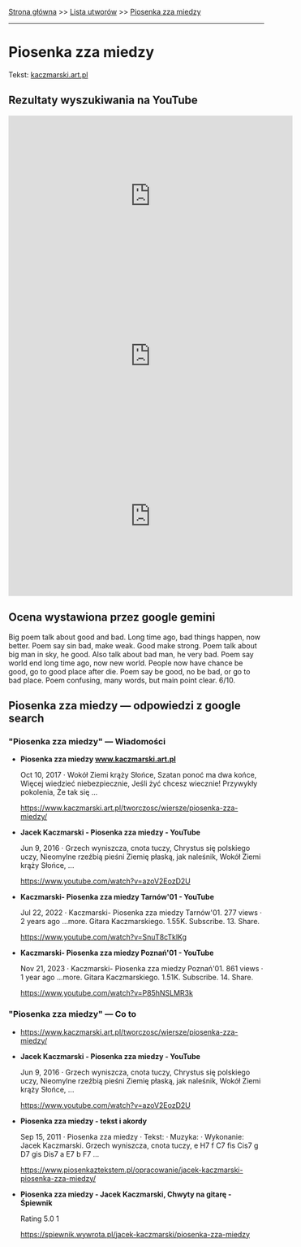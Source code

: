 [Strona główna](../index.md) >> [Lista utworów](../list.md) >> [Piosenka zza miedzy](428.md)

---

# Piosenka zza miedzy

Tekst: [kaczmarski.art.pl](https://www.kaczmarski.art.pl/tworczosc/wiersze/piosenka-zza-miedzy/)

## Rezultaty wyszukiwania na YouTube

<iframe width="560" height="315" src="https://www.youtube.com/embed/azoV2EozD2U?si=IdontcarewhotheIRSsendsImnotpayingtaxes" title="YouTube video player" frameborder="0" allow="accelerometer; autoplay; clipboard-write; encrypted-media; gyroscope; picture-in-picture; web-share" referrerpolicy="strict-origin-when-cross-origin" allowfullscreen></iframe>

<iframe width="560" height="315" src="https://www.youtube.com/embed/CbgDBzEse2I?si=IdontcarewhotheIRSsendsImnotpayingtaxes" title="YouTube video player" frameborder="0" allow="accelerometer; autoplay; clipboard-write; encrypted-media; gyroscope; picture-in-picture; web-share" referrerpolicy="strict-origin-when-cross-origin" allowfullscreen></iframe>

<iframe width="560" height="315" src="https://www.youtube.com/embed/EscPPB3n1CE?si=IdontcarewhotheIRSsendsImnotpayingtaxes" title="YouTube video player" frameborder="0" allow="accelerometer; autoplay; clipboard-write; encrypted-media; gyroscope; picture-in-picture; web-share" referrerpolicy="strict-origin-when-cross-origin" allowfullscreen></iframe>

## Ocena wystawiona przez google gemini

Big poem talk about good and bad. Long time ago, bad things happen, now better. Poem say sin bad, make weak. Good make strong. Poem talk about big man in sky, he good. Also talk about bad man, he very bad. Poem say world end long time ago, now new world. People now have chance be good, go to good place after die. Poem say be good, no be bad, or go to bad place. Poem confusing, many words, but main point clear. 6/10.


## Piosenka zza miedzy — odpowiedzi z google search

### "Piosenka zza miedzy" — Wiadomości

- **Piosenka zza miedzy www.kaczmarski.art.pl**

    Oct 10, 2017  ·  Wokół Ziemi krąży Słońce, Szatan ponoć ma dwa końce, Więcej wiedzieć niebezpiecznie, Jeśli żyć chcesz wiecznie! Przywykły pokolenia, Że tak się ... 

   <https://www.kaczmarski.art.pl/tworczosc/wiersze/piosenka-zza-miedzy/>
- **Jacek Kaczmarski - Piosenka zza miedzy - YouTube**

    Jun 9, 2016  ·  Grzech wyniszcza, cnota tuczy, Chrystus się polskiego uczy, Nieomylne rzeźbią pieśni Ziemię płaską, jak naleśnik, Wokół Ziemi krąży Słońce, ... 

   <https://www.youtube.com/watch?v=azoV2EozD2U>
- **Kaczmarski- Piosenka zza miedzy Tarnów'01 - YouTube**

    Jul 22, 2022  ·  Kaczmarski- Piosenka zza miedzy Tarnów'01. 277 views · 2 years ago ...more. Gitara Kaczmarskiego. 1.55K. Subscribe. 13. Share. 

   <https://www.youtube.com/watch?v=SnuT8cTklKg>
- **Kaczmarski- Piosenka zza miedzy Poznań'01 - YouTube**

    Nov 21, 2023  ·  Kaczmarski- Piosenka zza miedzy Poznań'01. 861 views · 1 year ago ...more. Gitara Kaczmarskiego. 1.51K. Subscribe. 14. Share. 

   <https://www.youtube.com/watch?v=P85hNSLMR3k>

### "Piosenka zza miedzy" — Co to

- <https://www.kaczmarski.art.pl/tworczosc/wiersze/piosenka-zza-miedzy/>
- **Jacek Kaczmarski - Piosenka zza miedzy - YouTube**

    Jun 9, 2016  ·  Grzech wyniszcza, cnota tuczy, Chrystus się polskiego uczy, Nieomylne rzeźbią pieśni Ziemię płaską, jak naleśnik, Wokół Ziemi krąży Słońce, ... 

   <https://www.youtube.com/watch?v=azoV2EozD2U>
- **Piosenka zza miedzy - tekst i akordy**

    Sep 15, 2011  ·  Piosenka zza miedzy · Tekst: · Muzyka: · Wykonanie: Jacek Kaczmarski. Grzech wyniszcza, cnota tuczy, e H7 f C7 fis Cis7 g D7 gis Dis7 a E7 b F7 ... 

   <https://www.piosenkaztekstem.pl/opracowanie/jacek-kaczmarski-piosenka-zza-miedzy/>
- **Piosenka zza miedzy - Jacek Kaczmarski, Chwyty na gitarę - Śpiewnik**

    Rating   5.0  1   

   <https://spiewnik.wywrota.pl/jacek-kaczmarski/piosenka-zza-miedzy>

